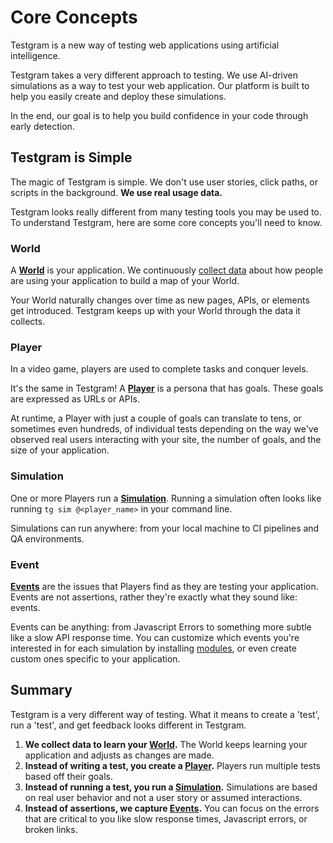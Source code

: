 # Core Concepts
Testgram is a new way of testing web applications using artificial intelligence.

Testgram takes a very different approach to testing. 
We use AI-driven simulations as a way to test your web application.
Our platform is built to help you easily create and deploy these simulations.

In the end, our goal is to help you build confidence in your code through early detection.

## Testgram is Simple
The magic of Testgram is simple. We don't use user stories, click paths, or scripts in the background. 
**We use real usage data.**

Testgram looks really different from many testing tools you may be used to. 
To understand Testgram, here are some core concepts you'll need to know.

### World
A [**World**](/world/world) is your application. 
We continuously [collect data](/world/data) about how people are using your application to build a map of your World.

Your World naturally changes over time as new pages, APIs, or elements get introduced. 
Testgram keeps up with your World through the data it collects.

### Player
In a video game, players are used to complete tasks and conquer levels. 

It's the same in Testgram! A [**Player**](/player/player) is a persona that has goals. These goals are expressed as URLs or APIs.

At runtime, a Player with just a couple of goals can translate to tens, or sometimes even hundreds, of individual tests depending
on the way we've observed real users interacting with your site, the number of goals, and the size of your application.

### Simulation
One or more Players run a [**Simulation**](/simulation/simulation).  Running a simulation often looks like running `tg sim @<player_name>` in your command line.

Simulations can run anywhere: from your local machine to CI pipelines and QA environments.

### Event
[**Events**](/event/event) are the issues that Players find as they are testing your application. 
Events are not assertions, rather they're exactly what they sound like: events.

Events can be anything: from Javascript Errors to something more subtle like a slow API response time.
You can customize which events you're interested in for each simulation by installing [modules](/market), 
or even create custom ones specific to your application.

## Summary
Testgram is a very different way of testing.
What it means to create a 'test', run a 'test', and get feedback looks different in Testgram.
1. **We collect data to learn your [World](/world/world).** 
   The World keeps learning your application and adjusts as changes are made.
2. **Instead of writing a test, you create a [Player](/player/player).**
   Players run multiple tests based off their goals.
3. **Instead of running a test, you run a [Simulation](/simulation/simulation).**
   Simulations are based on real user behavior and not a user story or assumed interactions.
4. **Instead of assertions, we capture [Events](/event/event).**
   You can focus on the errors that are critical to you like slow response times, Javascript errors, or broken links.



